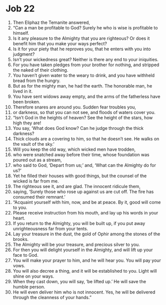 ﻿
# Job 22
1. Then Eliphaz the Temanite answered, 
2. “Can a man be profitable to God? Surely he who is wise is profitable to himself. 
3. Is it any pleasure to the Almighty that you are righteous? Or does it benefit him that you make your ways perfect? 
4. Is it for your piety that he reproves you, that he enters with you into judgment? 
5. Isn’t your wickedness great? Neither is there any end to your iniquities. 
6. For you have taken pledges from your brother for nothing, and stripped the naked of their clothing. 
7. You haven’t given water to the weary to drink, and you have withheld bread from the hungry. 
8. But as for the mighty man, he had the earth. The honorable man, he lived in it. 
9. You have sent widows away empty, and the arms of the fatherless have been broken. 
10. Therefore snares are around you. Sudden fear troubles you, 
11. or darkness, so that you can not see, and floods of waters cover you. 
12. “Isn’t God in the heights of heaven? See the height of the stars, how high they are! 
13. You say, ‘What does God know? Can he judge through the thick darkness? 
14. Thick clouds are a covering to him, so that he doesn’t see. He walks on the vault of the sky.’ 
15. Will you keep the old way, which wicked men have trodden, 
16. who were snatched away before their time, whose foundation was poured out as a stream, 
17. who said to God, ‘Depart from us;’ and, ‘What can the Almighty do for us?’ 
18. Yet he filled their houses with good things, but the counsel of the wicked is far from me. 
19. The righteous see it, and are glad. The innocent ridicule them, 
20. saying, ‘Surely those who rose up against us are cut off. The fire has consumed their remnant.’ 
21. “Acquaint yourself with him, now, and be at peace. By it, good will come to you. 
22. Please receive instruction from his mouth, and lay up his words in your heart. 
23. If you return to the Almighty, you will be built up, if you put away unrighteousness far from your tents. 
24. Lay your treasure in the dust, the gold of Ophir among the stones of the brooks. 
25. The Almighty will be your treasure, and precious silver to you. 
26. For then you will delight yourself in the Almighty, and will lift up your face to God. 
27. You will make your prayer to him, and he will hear you. You will pay your vows. 
28. You will also decree a thing, and it will be established to you. Light will shine on your ways. 
29. When they cast down, you will say, ‘be lifted up.’ He will save the humble person. 
30. He will even deliver him who is not innocent. Yes, he will be delivered through the cleanness of your hands.” 
